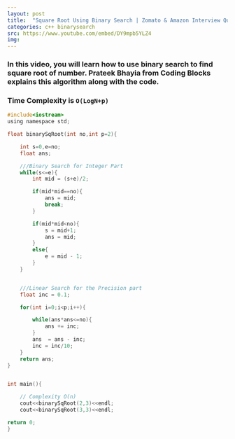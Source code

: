 ```yaml
---
layout: post
title:  "Square Root Using Binary Search | Zomato & Amazon Interview Question"
categories: c++ binarysearch
src: https://www.youtube.com/embed/DY9mpb5YLZ4
img: 
---
```


### In this video, you will learn how to use binary search to find square root of number. Prateek Bhayia from Coding Blocks explains this algorithm along with the code.

### Time Complexity is `O(LogN+p)`
```c
#include<iostream>
using namespace std;

float binarySqRoot(int no,int p=2){

    int s=0,e=no;
    float ans;

    ///Binary Search for Integer Part
    while(s<=e){
        int mid = (s+e)/2;

        if(mid*mid==no){
            ans = mid;
            break;
        }

        if(mid*mid<no){
            s = mid+1;
            ans = mid;
        }
        else{
            e = mid - 1;
        }
    }


    ///Linear Search for the Precision part
    float inc = 0.1;

    for(int i=0;i<p;i++){

        while(ans*ans<=no){
            ans += inc;
        }
        ans  = ans - inc;
        inc = inc/10;
    }
    return ans;
}


int main(){

    // Complexity O(n)
    cout<<binarySqRoot(2,3)<<endl;
    cout<<binarySqRoot(3,3)<<endl;

return 0;
}

```